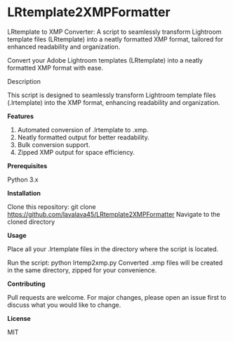 # LRtemplate2XMPFormatter
LRtemplate to XMP Converter: A script to seamlessly transform Lightroom template files (LRtemplate) into a neatly formatted XMP format, tailored for enhanced readability and organization.

Convert your Adobe Lightroom templates (LRtemplate) into a neatly formatted XMP format with ease.

Description

This script is designed to seamlessly transform Lightroom template files (.lrtemplate) into the XMP format, enhancing readability and organization.

**Features**

1. Automated conversion of .lrtemplate to .xmp.
2. Neatly formatted output for better readability.
3. Bulk conversion support.
4. Zipped XMP output for space efficiency.

**Prerequisites**

Python 3.x

**Installation**

Clone this repository: git clone https://github.com/lavalava45/LRtemplate2XMPFormatter
Navigate to the cloned directory

**Usage**

Place all your .lrtemplate files in the directory where the script is located.

Run the script: python lrtemp2xmp.py
Converted .xmp files will be created in the same directory, zipped for your convenience.

**Contributing**

Pull requests are welcome. For major changes, please open an issue first to discuss what you would like to change.

**License**

MIT
